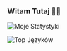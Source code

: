 ### Witam Tutaj 👋👋

![Moje Statystyki](https://github-readme-stats.vercel.app/api?username=WOJTEKQYTtv&show_icons=true)

![Top Języków](https://github-readme-stats.vercel.app/api/top-langs/?username=WOJTEKQYTtv)


